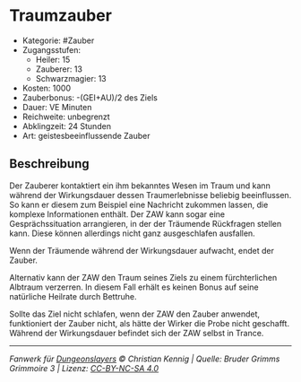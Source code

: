 # Traumzauber

- Kategorie: #Zauber
- Zugangsstufen:
  - Heiler: 15
  - Zauberer: 13
  - Schwarzmagier: 13
- Kosten: 1000
- Zauberbonus: -(GEI+AU)/2 des Ziels
- Dauer: VE Minuten
- Reichweite: unbegrenzt
- Abklingzeit: 24 Stunden
- Art: geistesbeeinflussende Zauber

## Beschreibung

Der Zauberer kontaktiert ein ihm bekanntes Wesen im Traum und kann während der Wirkungsdauer dessen Traumerlebnisse beliebig beeinflussen. So kann er diesem zum Beispiel eine Nachricht zukommen lassen, die komplexe Informationen enthält. Der ZAW kann sogar eine Gesprächssituation arrangieren, in der der Träumende Rückfragen stellen kann. Diese können allerdings nicht ganz ausgeschlafen ausfallen.

Wenn der Träumende während der Wirkungsdauer aufwacht, endet der Zauber.

Alternativ kann der ZAW den Traum seines Ziels zu einem fürchterlichen Albtraum verzerren. In diesem Fall erhält es keinen Bonus auf seine natürliche Heilrate durch Bettruhe.

Sollte das Ziel nicht schlafen, wenn der ZAW den Zauber anwendet, funktioniert der Zauber nicht, als hätte der Wirker die Probe nicht geschafft. Während der Wirkungsdauer befindet sich der ZAW selbst in Trance.

---

_Fanwerk für [Dungeonslayers](https://www.dungeonslayers.net/) © Christian Kennig | Quelle: Bruder Grimms Grimmoire 3 | Lizenz: [CC-BY-NC-SA 4.0](https://creativecommons.org/licenses/by-nc-sa/4.0/deed.de)_

